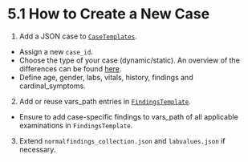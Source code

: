 # 5.1 How to Create a New Case  

1. Add a JSON case to [`CaseTemplates`](../Database_Structure/3_2_2_case_templates.md).
  - Assign a new `case_id`.
  - Choose the type of your case (dynamic/static). An overview of the differences can be found [here](../Database_Structure/3_2_2_case_templates.md).
  - Define age, gender, labs, vitals, history, findings and cardinal_symptoms.
2. Add or reuse vars_path entries in [`FindingsTemplate`](../Database_Structure/3_2_3_findings_template.md).
  - Ensure to add case-specific findings to vars_path of all applicable examinations in `FindingsTemplate`.
3. Extend `normalfindings_collection.json` and `labvalues.json` if necessary.